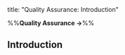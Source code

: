 <frontmatter>
title: "Quality Assurance: Introduction"
</frontmatter>

<link rel="stylesheet" href="{{baseUrl}}/css/textbook.css">

<div class="website-content" id="all">

%%**Quality Assurance →**%%

## Introduction

<div id="main">

<include src="what/embed.md" boilerplate  />
<include src="validationVsVerification/embed.md" boilerplate  />

</div>

</div>
